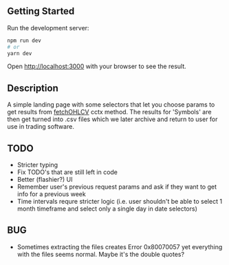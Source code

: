 ## Getting Started

Run the development server:

```bash
npm run dev
# or
yarn dev
```

Open [http://localhost:3000](http://localhost:3000) with your browser to see the result.

## Description

A simple landing page with some selectors that let you choose params to get results from [fetchOHLCV](https://docs.ccxt.com/#/exchanges/binance?id=fetchohlcv) cctx method. The results for 'Symbols' are then get turned into .csv files which we later archive and return to user for use in trading software.

## TODO

- Stricter typing
- Fix TODO's that are still left in code
- Better (flashier?) UI
- Remember user's previous request params and ask if they want to get info for a previous week
- Time intervals requre stricter logic (i.e. user shouldn't be able to select 1 month timeframe and select only a single day in date selectors)

## BUG

- Sometimes extracting the files creates Error 0x80070057 yet everything with the files seems normal. Maybe it's the double quotes?

